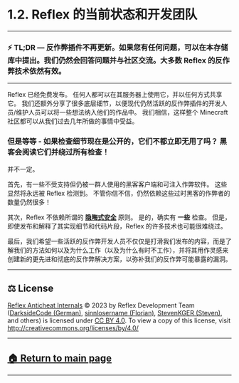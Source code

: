 [//]: # (# 1.2. The current state of Reflex and the dev team)
# 1.2. Reflex 的当前状态和开发团队

---
[//]: # (### ⚡️ TL;DR — Anticheat is not updated. New materials may be published in this repository if you ask. Still answering questions and talking to the community. Most Reflex's anticheating techniques are still relevant.)
### ⚡️ TL;DR — 反作弊插件不再更新。如果您有任何问题，可以在本存储库中提出。我们仍然会回答问题并与社区交流。大多数 Reflex 的反作弊技术依然有效。

---

[//]: # (Reflex has been released for free. Anyone can use it on their servers and share it however they like. We're additionally sharing a lot of under-the-hood details so that the developers/maintainers of modern, still alive anticheats can maybe incorporate some ideas in their works. We believe that this way the entire Minecraft community can benefit from what we've been doing for the last few years.)

[//]: # ()
[//]: # (We are not going to continue developing Reflex anymore. Even no critical updates. )

[//]: # ()
[//]: # (We are not releasing the entire source code, either. There's a number of reasons for that, including the fact that the sources aren't of the "best" quality and may be hard to maintain, and because some of them have been incorporated in the anticheat that [I'm][dev-german] privately developing for a server now. Anyway, we've still released what we believe is quite enough for the community to use.)

[//]: # ()
[//]: # (But the team isn't dead right now, and isn't "dying fully" anytime soon. **[Our Discord server][discord]** is still alive, and this repository welcomes any **issues** or **pull requests**. That said, if you believe that the released data is missing something crucial, or you just have general questions or anything to ask about Reflex or us, feel free to let us know, and we'll try to answer soon! This repository isn't exhaustive, and we may be updating it with new publications, if needed. Just tell us what you'd like to see!)

Reflex 已经免费发布。 任何人都可以在其服务器上使用它，并以任何方式共享它。 我们还额外分享了很多底层细节，以便现代仍然活跃的反作弊插件的开发人员/维护人员可以将一些想法纳入他们的作品中。 我们相信，这样整个 Minecraft 社区都可以从我们过去几年所做的事情中受益。


[//]: # (### But wait — if checks' details are now public, aren't they all instantly useless? Hackers will read them and bypass everything!)
### 但是等等 - 如果检查细节现在是公开的，它们不都立即无用了吗？ 黑客会阅读它们并绕过所有检查！

[//]: # (No, not really.)
并不一定。

[//]: # (Firstly, there is an unholy number of hacked clients and injectable cheats that are no longer maintained, but still used by a bunch of people. These will obviously remain detected by Reflex forever. And, believe it or not, the number of cheaters who still rely on those outdated hacks is surprising!)

[//]: # ()
[//]: # (Secondly, Reflex didn't rely on the so-called **[security through obscurity][security-through-obscurity]** principles. Yes, there *are* some checks that do. But many of Reflex's techniques might be tricky to bypass even though their implementation details and code snippets are published and explained.)

[//]: # ()
[//]: # (Thirdly, we hope that some of the active anticheat developers will not just grab what we published, but understand how and why our methods work &#40;and why they sometimes don't&#41;, and use them as an inspiration to create new, more advanced and thorough anticheat solutions that cover the holes that our publications might have exposed.)

首先，有一些不受支持但仍被一群人使用的黑客客户端和可注入作弊软件。 这些显然将永远被 Reflex 检测到。 不管你信不信，仍然依赖这些过时黑客的作弊者的数量仍然很多！

其次，Reflex 不依赖所谓的 **[隐晦式安全][security-through-obscurity]** 原则。 是的，确实有 **一些** 检查。 但是，即使发布和解释了其实现细节和代码片段，Reflex 的许多技术也可能很难绕过。

最后，我们希望一些活跃的反作弊开发人员不仅仅是打滑我们发布的内容，而是了解我们的方法如何以及为什么工作（以及为什么有时不工作），并将其用作灵感来创建新的更先进和彻底的反作弊解决方案，以弥补我们的反作弊可能暴露的漏洞。



---

## ⚖️ License

[Reflex Anticheat Internals][reflex-anticheat-internals] © 2023 by Reflex Development Team ([DarksideCode (German)][dev-german], [sinnlosername (Florian)][dev-florian], [StevenKGER (Steven)][dev-steven], and others) is licensed under [CC BY 4.0][license]. To view a copy of this license, visit http://creativecommons.org/licenses/by/4.0/

[license]: http://creativecommons.org/licenses/by/4.0

[reflex-anticheat-internals]: https://github.com/NagatoException/reflex-anticheat-internals-zh

[dev-german]: https://github.com/MeGysssTaa

[dev-florian]: https://github.com/sinnlosername

[dev-steven]: https://github.com/StevenKGER

---

## [🏠 Return to main page][reflex-anticheat-internals]

---





[discord]: https://go.reflex.rip/discord

[security-through-obscurity]: https://zh.wikipedia.org/zh-cn/%E9%9A%B1%E6%99%A6%E5%BC%8F%E5%AE%89%E5%85%A8



